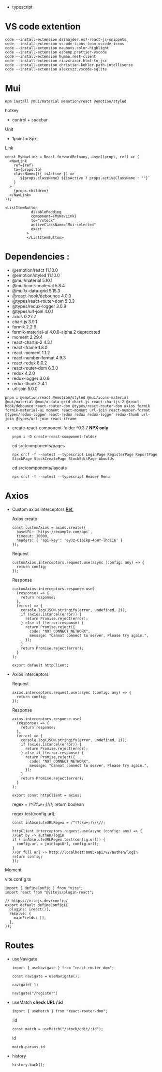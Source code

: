 - typescript

# VS code extention

```
code --install-extension dsznajder.es7-react-js-snippets
code --install-extension vscode-icons-team.vscode-icons
code --install-extension naumovs.color-highlight
code --install-extension esbenp.prettier-vscode
code --install-extension humao.rest-client
code --install-extension riazxrazor.html-to-jsx
code --install-extension christian-kohler.path-intellisense
code --install-extension alexcvzz.vscode-sqlite
```

# Mui

```
npm install @mui/material @emotion/react @emotion/styled
```

hotkey

- control + spacbar

Unit

- 1point = 8px

Link

```
const MyNavLink = React.forwardRef<any, any>((props, ref) => (
  <NavLink
    ref={ref}
    to={props.to}
    className={({ isActive }) =>
      `${props.className} ${isActive ? props.activeClassName : ""}`
    }
  >
    {props.children}
  </NavLink>
));

```

```
<ListItemButton
            disablePadding
            component={MyNavLink}
            to="/stock"
            activeClassName="Mui-selected"
            exact
          >
          </ListItemButton>
```

# Dependencies :

- @emotion/react 11.10.0
- @emotion/styled 11.10.0
- @mui/material 5.10.1
- @mui/icons-material 5.8.4
- @mui/x-data-grid 5.15.3
- @react-hook/debounce 4.0.0
- @types/react-router-dom 5.3.3
- @types/redux-logger 3.0.9
- @types/url-join 4.0.1
- axios 0.27.2
- chart.js 3.9.1
- formik 2.2.9
- formik-material-ui 4.0.0-alpha.2 deprecated
- moment 2.29.4
- react-chartjs-2 4.3.1
- react-iframe 1.8.0
- react-moment 1.1.2
- react-number-format 4.9.3
- react-redux 8.0.2
- react-router-dom 6.3.0
- redux 4.2.0
- redux-logger 3.0.6
- redux-thunk 2.4.1
- url-join 5.0.0

```
pnpm i @emotion/react @emotion/styled @mui/icons-material @mui/material @mui/x-data-grid chart.js react-chartjs-2 @react-hook/debounce react-router-dom @types/react-router-dom axios formik formik-material-ui moment react-moment url-join react-number-format @types/redux-logger react-redux redux redux-logger redux-thunk url-join @types/url-join react-iframe
```

- create-react-component-folder ^0.3.7 **NPX only**

  ```
  pnpm i -D create-react-component-folder
  ```

  cd src/components/pages

  ```
  npx crcf -f --notest --typescript LoginPage RegisterPage ReportPage StockPage StockCreatePage StockEditPage AboutUs
  ```

  cd src/components/layouts

  ```
  npx crcf -f --notest --typescript Header Menu
  ```

# Axios

- Custom axios interceptors [Ref.](https://blog.clairvoyantsoft.com/intercepting-requests-responses-using-axios-df498b6cab62)

  Axios create

  ```
  const customAxios = axios.create({
    baseURL: `https://example.com/api`,
    timeout: 10000,
    headers: { 'api-key': 'eyJz-CI6Ikp-4pWY-lhdCI6' }
  });
  ```

  Request

  ```
  customAxios.interceptors.request.use(async (config: any) => {
    return config;
  });
  ```

  Response

  ```
  customAxios.interceptors.response.use(
    (response) => {
      return response;
    },
    (error) => {
      console.log(JSON.stringify(error, undefined, 2));
      if (axios.isCancel(error)) {
        return Promise.reject(error);
      } else if (!error.response) {
        return Promise.reject({
          code: "NOT_CONNECT_NETWORK",
          message: "Cannot connect to server, Please try again.",
        });
      }
      return Promise.reject(error);
    }
  );

  ```

  ```
  export default httpClient;
  ```

- Axios interceptors

  Request

  ```
  axios.interceptors.request.use(async (config: any) => {
    return config;
  });
  ```

  Response

  ```
  axios.interceptors.response.use(
    (response) => {
      return response;
    },
    (error) => {
      console.log(JSON.stringify(error, undefined, 2));
      if (axios.isCancel(error)) {
        return Promise.reject(error);
      } else if (!error.response) {
        return Promise.reject({
          code: "NOT_CONNECT_NETWORK",
          message: "Cannot connect to server, Please try again.",
        });
      }
      return Promise.reject(error);
    }
  );
  ```

  ```
  export const httpClient = axios;
  ```

  regex = /^(?:\w+;)\/\//; return boolean

  regex.test(config.url);

  ```
  const inAbsoluteURLRegex = /^(?:\w+;)\/\//;

  httpClient.interceptors.request.use(async (config: any) => {
  //Get by -> authen/login
  if (!inAbsoluteURLRegex.test(config.url)) {
    config.url = join(apiUrl, config.url);
  }
  //Or full url -> http://localhost:8085/api/v2/authen/login
  return config;
  });
  ```

Moment

vite.config.ts

```
import { defineConfig } from "vite";
import react from "@vitejs/plugin-react";

// https://vitejs.dev/config/
export default defineConfig({
  plugins: [react()],
  resolve: {
    mainFields: [],
  },
});

```

# Routes

- useNavigate

  ```
  import { useNavigate } from "react-router-dom";
  ```

  ```
  const navigate = useNavigate();
  ```

  ```
  navigate(-1)
  ```

  ```
  navigate("/register")
  ```

- useMatch **check URL /:id**

  ```
  import { useMatch } from "react-router-dom";
  ```

  :id

  ```
  const match = useMatch("/stock/edit/:id");
  ```

  id

  ```
  match.params.id
  ```

- history
  ```
  history.back();
  ```
